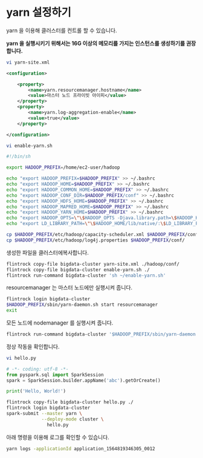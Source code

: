 # yarn 설정하기

yarn 을 이용해 클러스터를 컨트롤 할 수 있습니다.

**yarn 을 실행시키기 위해서는 16G 이상의 메모리를 가지는 인스턴스를 생성하기를 권장합니다.**

```sh
vi yarn-site.xml
```

```xml
<configuration>

    <property>
        <name>yarn.resourcemanager.hostname</name>
        <value>마스터 노드 프라이빗 아이피</value>
    </property>
    <property>
        <name>yarn.log-aggregation-enable</name>
        <value>true</value>
    </property>

</configuration>
```

```sh
vi enable-yarn.sh
```

```sh
#!/bin/sh

export HADOOP_PREFIX=/home/ec2-user/hadoop

echo "export HADOOP_PREFIX=$HADOOP_PREFIX" >> ~/.bashrc
echo "export HADOOP_HOME=$HADOOP_PREFIX" >> ~/.bashrc
echo "export HADOOP_COMMON_HOME=$HADOOP_PREFIX" >> ~/.bashrc
echo "export HADOOP_CONF_DIR=$HADOOP_PREFIX/conf" >> ~/.bashrc
echo "export HADOOP_HDFS_HOME=$HADOOP_PREFIX" >> ~/.bashrc
echo "export HADOOP_MAPRED_HOME=$HADOOP_PREFIX" >> ~/.bashrc
echo "export HADOOP_YARN_HOME=$HADOOP_PREFIX" >> ~/.bashrc
echo "export HADOOP_OPTS=\"\$HADOOP_OPTS -Djava.library.path=\$HADOOP_HOME/lib/native\"" >> ~/.bashrc
echo "export LD_LIBRARY_PATH=\"\$HADOOP_HOME/lib/native/:\$LD_LIBRARY_PATH\"" >> ~/.bashrc

cp $HADOOP_PREFIX/etc/hadoop/capacity-scheduler.xml $HADOOP_PREFIX/conf/
cp $HADOOP_PREFIX/etc/hadoop/log4j.properties $HADOOP_PREFIX/conf/
```

생성한 파일을 클러스터에복사합니다.

```sh
flintrock copy-file bigdata-cluster yarn-site.xml ./hadoop/conf/
flintrock copy-file bigdata-cluster enable-yarn.sh ./
flintrock run-command bigdata-cluster 'sh ~/enable-yarn.sh'
```

resourcemanager 는 마스터 노드에만 실행시켜 줍니다.

```sh
flintrock login bigdata-cluster
$HADOOP_PREFIX/sbin/yarn-daemon.sh start resourcemanager
exit
```

모든 노드에 nodemanager 를 실행시켜 줍니다.

```sh
flintrock run-command bigdata-cluster '$HADOOP_PREFIX/sbin/yarn-daemon.sh start nodemanager'
```

정상 작동을 확인합니다.

```sh
vi hello.py
```

```python
# -*- coding: utf-8 -*-
from pyspark.sql import SparkSession
spark = SparkSession.builder.appName('abc').getOrCreate()

print('Hello, World!')
```

```sh
flintrock copy-file bigdata-cluster hello.py ./
flintrock login bigdata-cluster
spark-submit --master yarn \
             --deploy-mode cluster \
               hello.py
```

아래 명령을 이용해 로그를 확인할 수 있습니다.

```sh
yarn logs -applicationId application_1564819346305_0012
```
